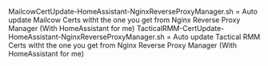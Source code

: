MailcowCertUpdate-HomeAssistant-NginxReverseProxyManager.sh = Auto update Mailcow Certs witht the one you get from Nginx Reverse Proxy Manager (With HomeAssistant for me)
TacticalRMM-CertUpdate-HomeAssistant-NginxReverseProxyManager.sh = Auto update Tactical RMM Certs witht the one you get from Nginx Reverse Proxy Manager (With HomeAssistant for me)
